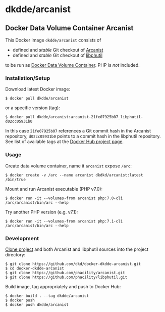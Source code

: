 # dkdde/arcanist

## Docker Data Volume Container Arcanist

This Docker image `dkdde/arcanist` consists of

* defined and *stable* Git checkout of [Arcanist](https://github.com/phacility/arcanist)
* defined and *stable* Git checkout of [libphutil](https://github.com/phacility/libphutil)

to be run as [Docker Data Volume Container](https://docs.docker.com/engine/tutorials/dockervolumes/). PHP is _not_ included.

### Installation/Setup

Download latest Docker image:

    $ docker pull dkdde/arcanist

or a specific version (tag):

    $ docker pull dkdde/arcanist:arcanist-21fe07925b07_libphutil-d02cc05931b0

In this case `21fe07925b07` references a Git commit hash in the Arcanist repository, `d02cc05931b0` points to a commit hash in the libphutil repository. See list of available tags at the [Docker Hub project page](https://hub.docker.com/r/dkdde/arcanist/tags/). 

### Usage

Create data volume container, name it `arcanist` expose `/arc`:

    $ docker create -v /arc --name arcanist dkdkd/arcanist:latest /bin/true

Mount and run Arcanist executable (PHP v7.0):

    $ docker run -it --volumes-from arcanist php:7.0-cli /arc/arcanist/bin/arc --help

Try another PHP version (e.g. v7.1):

    $ docker run -it --volumes-from arcanist php:7.1-cli /arc/arcanist/bin/arc --help

### Development

[Clone project](https://github.com/dkd/docker-dkdde-arcanist) and both Arcanist and libphutil sources into the project directory:

    $ git clone https://github.com/dkd/docker-dkdde-arcanist.git
    $ cd docker-dkdde-arcanist
    $ git clone https://github.com/phacility/arcanist.git
    $ git clone https://github.com/phacility/libphutil.git

Build image, tag appropriately and push to Docker Hub:

    $ docker build . --tag dkdde/arcanist
    $ docker push 
    $ docker push dkdde/arcanist
